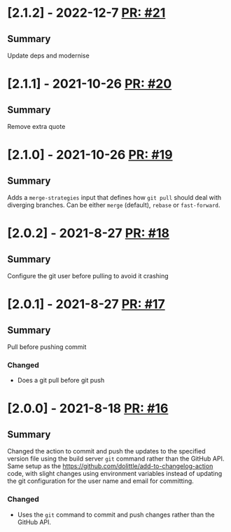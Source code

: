 # [2.1.2] - 2022-12-7 [PR: #21](https://github.com/dolittle/write-version-to-file-action/pull/21)
## Summary

Update deps and modernise


# [2.1.1] - 2021-10-26 [PR: #20](https://github.com/dolittle/write-version-to-file-action/pull/20)
## Summary

Remove extra quote


# [2.1.0] - 2021-10-26 [PR: #19](https://github.com/dolittle/write-version-to-file-action/pull/19)
## Summary

Adds a `merge-strategies` input that defines how `git pull` should deal with diverging branches. Can be either `merge` (default), `rebase` or `fast-forward`.


# [2.0.2] - 2021-8-27 [PR: #18](https://github.com/dolittle/write-version-to-file-action/pull/18)
## Summary

Configure the git user before pulling to avoid it crashing


# [2.0.1] - 2021-8-27 [PR: #17](https://github.com/dolittle/write-version-to-file-action/pull/17)
## Summary

Pull before pushing commit

### Changed

- Does a git pull before git push


# [2.0.0] - 2021-8-18 [PR: #16](https://github.com/dolittle/write-version-to-file-action/pull/16)
## Summary

Changed the action to commit and push the updates to the specified version file using the build server `git` command rather than the GitHub API. Same setup as the https://github.com/dolittle/add-to-changelog-action code, with slight changes using environment variables instead of updating the git configuration for the user name and email for committing.

### Changed

- Uses the `git` command to commit and push changes rather than the GitHub API.


